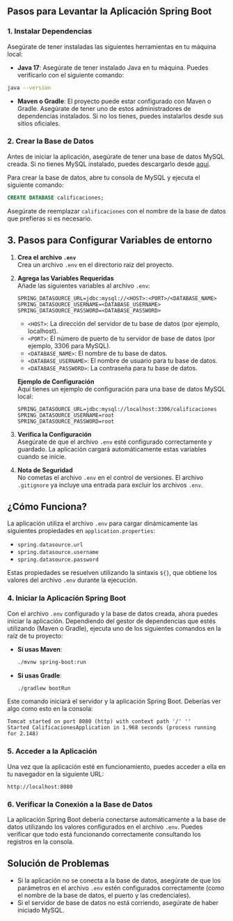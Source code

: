 

## Pasos para Levantar la Aplicación Spring Boot

### 1. **Instalar Dependencias**

Asegúrate de tener instaladas las siguientes herramientas en tu máquina local:

- **Java 17**: Asegúrate de tener instalado Java en tu máquina. Puedes verificarlo con el siguiente comando:

```bash
java --version
```

- **Maven o Gradle**: El proyecto puede estar configurado con Maven o Gradle. Asegúrate de tener uno de estos administradores de dependencias instalados. Si no los tienes, puedes instalarlos desde sus sitios oficiales.

### 2. **Crear la Base de Datos**

Antes de iniciar la aplicación, asegúrate de tener una base de datos MySQL creada. Si no tienes MySQL instalado, puedes descargarlo desde [aquí](https://dev.mysql.com/downloads/installer/).

Para crear la base de datos, abre tu consola de MySQL y ejecuta el siguiente comando:

```sql
CREATE DATABASE calificaciones;
```

Asegúrate de reemplazar `calificaciones` con el nombre de la base de datos que prefieras si es necesario.

## 3. Pasos para Configurar Variables de entorno

1. **Crea el archivo `.env`**  
   Crea un archivo `.env`  en el directorio raíz del proyecto.

2. **Agrega las Variables Requeridas**  
   Añade las siguientes variables al archivo `.env`:

   ```properties
   SPRING_DATASOURCE_URL=jdbc:mysql://<HOST>:<PORT>/<DATABASE_NAME>
   SPRING_DATASOURCE_USERNAME=<DATABASE_USERNAME>
   SPRING_DATASOURCE_PASSWORD=<DATABASE_PASSWORD>
   ```

   - `<HOST>`: La dirección del servidor de tu base de datos (por ejemplo, localhost).
   - `<PORT>`: El número de puerto de tu servidor de base de datos (por ejemplo, 3306 para MySQL).
   - `<DATABASE_NAME>`: El nombre de tu base de datos.
   - `<DATABASE_USERNAME>`: El nombre de usuario para tu base de datos.
   - `<DATABASE_PASSWORD>`: La contraseña para tu base de datos.

   **Ejemplo de Configuración**  
   Aquí tienes un ejemplo de configuración para una base de datos MySQL local:

   ```properties
   SPRING_DATASOURCE_URL=jdbc:mysql://localhost:3306/calificaciones
   SPRING_DATASOURCE_USERNAME=root
   SPRING_DATASOURCE_PASSWORD=root
   ```

3. **Verifica la Configuración**  
   Asegúrate de que el archivo `.env` esté configurado correctamente y guardado. La aplicación cargará automáticamente estas variables cuando se inicie.

4. **Nota de Seguridad**  
   No cometas el archivo `.env` en el control de versiones. El archivo `.gitignore` ya incluye una entrada para excluir los archivos `.env`.

## ¿Cómo Funciona?

La aplicación utiliza el archivo `.env` para cargar dinámicamente las siguientes propiedades en `application.properties`:

- `spring.datasource.url`
- `spring.datasource.username`
- `spring.datasource.password`

Estas propiedades se resuelven utilizando la sintaxis `${}`, que obtiene los valores del archivo `.env` durante la ejecución.

### 4. **Iniciar la Aplicación Spring Boot**

Con el archivo `.env` configurado y la base de datos creada, ahora puedes iniciar la aplicación. Dependiendo del gestor de dependencias que estés utilizando (Maven o Gradle), ejecuta uno de los siguientes comandos en la raíz de tu proyecto:

- **Si usas Maven**:

  ```bash
  ./mvnw spring-boot:run
  ```

- **Si usas Gradle**:

  ```bash
  ./gradlew bootRun
  ```

Este comando iniciará el servidor y la aplicación Spring Boot. Deberías ver algo como esto en la consola:

```
Tomcat started on port 8080 (http) with context path '/' ''
Started CalificacionesApplication in 1.968 seconds (process running for 2.148)
```

### 5. **Acceder a la Aplicación**

Una vez que la aplicación esté en funcionamiento, puedes acceder a ella en tu navegador en la siguiente URL:

```
http://localhost:8080
```

### 6. **Verificar la Conexión a la Base de Datos**

La aplicación Spring Boot debería conectarse automáticamente a la base de datos utilizando los valores configurados en el archivo `.env`. Puedes verificar que todo está funcionando correctamente consultando los registros en la consola.

## Solución de Problemas

- Si la aplicación no se conecta a la base de datos, asegúrate de que los parámetros en el archivo `.env` estén configurados correctamente (como el nombre de la base de datos, el puerto y las credenciales).
- Si el servidor de base de datos no está corriendo, asegúrate de haber iniciado MySQL.
